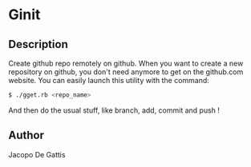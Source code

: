 # Ginit

## Description
Create github repo remotely on github.
When you want to create a new repository on github, you don't need anymore to get on the github.com website.
You can easily launch this utility with the command:

```bash
$ ./gget.rb <repo_name>
```

And then do the usual stuff, like branch, add, commit and push !

## Author 
Jacopo De Gattis
